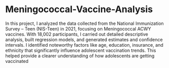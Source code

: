 # Meningococcal-Vaccine-Analysis
In this project, I analyzed the data collected from the National Immunization Survey – Teen (NIS-Teen) in 2021, focusing on Meningococcal ACWY vaccines. With 18,002 participants, I carried out detailed descriptive analysis, built regression models, and generated estimates and confidence intervals. I identified noteworthy factors like age, education, insurance, and ethnicity that significantly influence adolescent vaccination trends. This helped provide a clearer understanding of how adolescents are getting vaccinated

